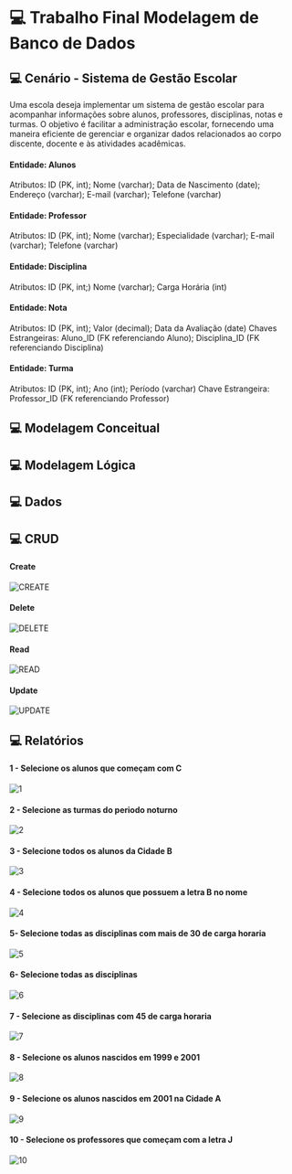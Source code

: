 # 💻 Trabalho Final Modelagem de Banco de Dados

## 💻 Cenário - Sistema de Gestão Escolar

Uma escola deseja implementar um sistema de gestão escolar para acompanhar informações sobre alunos, professores, disciplinas, notas e turmas. O objetivo é facilitar a administração escolar, fornecendo uma maneira eficiente de gerenciar e organizar dados relacionados ao corpo discente, docente e às atividades acadêmicas. 

#### Entidade: Alunos

Atributos:
ID (PK, int); Nome (varchar); Data de Nascimento (date); Endereço (varchar); E-mail (varchar); Telefone (varchar)

#### Entidade: Professor

Atributos:
ID (PK, int); Nome (varchar); Especialidade (varchar); E-mail (varchar); Telefone (varchar)

#### Entidade: Disciplina

Atributos:
ID (PK, int;) Nome (varchar); Carga Horária (int)

#### Entidade: Nota

Atributos:
ID (PK, int); Valor (decimal); Data da Avaliação (date)
Chaves Estrangeiras:
Aluno_ID (FK referenciando Aluno); Disciplina_ID (FK referenciando Disciplina)

#### Entidade: Turma

Atributos:
ID (PK, int); Ano (int); Período (varchar)
Chave Estrangeira:
Professor_ID (FK referenciando Professor)

## 💻 Modelagem Conceitual



## 💻 Modelagem Lógica



## 💻 Dados



## 💻 CRUD
#### Create
![CREATE](https://github.com/nathanbizinoto/Modelagem-de-Banco-de-Dados/assets/132208052/f8a72be7-5816-403f-b6ba-1f325ad3f626)
#### Delete
![DELETE](https://github.com/nathanbizinoto/Modelagem-de-Banco-de-Dados/assets/132208052/bc75f581-d3da-496f-bcff-62050302fca5)
#### Read
![READ](https://github.com/nathanbizinoto/Modelagem-de-Banco-de-Dados/assets/132208052/c462804c-e237-4929-ae67-465702bd88af)
#### Update
![UPDATE](https://github.com/nathanbizinoto/Modelagem-de-Banco-de-Dados/assets/132208052/f195da3e-46c9-4239-8228-07588653c245)




## 💻 Relatórios

#### 1 - Selecione os alunos que começam com C
![1](https://github.com/nathanbizinoto/Modelagem-de-Banco-de-Dados/assets/132208052/1346ab8f-5d58-4b78-8e41-a1cbf42b47ff)

#### 2 - Selecione as turmas do periodo noturno
![2](https://github.com/nathanbizinoto/Modelagem-de-Banco-de-Dados/assets/132208052/a750aa9b-f0de-4beb-aa9c-cf6727a2f610)

#### 3 - Selecione todos os alunos da Cidade B
![3](https://github.com/nathanbizinoto/Modelagem-de-Banco-de-Dados/assets/132208052/601fb63b-f559-4344-93e2-49a254d4bcec)

#### 4 - Selecione todos os alunos que possuem a letra B no nome
![4](https://github.com/nathanbizinoto/Modelagem-de-Banco-de-Dados/assets/132208052/84464b06-2dd6-4ae6-8a18-56d3d91c698f)

#### 5- Selecione todas as disciplinas com mais de 30 de carga horaria
![5](https://github.com/nathanbizinoto/Modelagem-de-Banco-de-Dados/assets/132208052/80a04bcb-f13f-407e-a1cf-8e340ca6dac9)

#### 6- Selecione todas as disciplinas
![6](https://github.com/nathanbizinoto/Modelagem-de-Banco-de-Dados/assets/132208052/24826541-8a1d-43bd-b60c-b506ecd50b08)

#### 7 - Selecione as disciplinas com 45 de carga horaria
![7](https://github.com/nathanbizinoto/Modelagem-de-Banco-de-Dados/assets/132208052/e4284f1e-152d-44ad-b9fe-7593731710bb)

#### 8 - Selecione os alunos nascidos em 1999 e 2001
![8](https://github.com/nathanbizinoto/Modelagem-de-Banco-de-Dados/assets/132208052/250991ee-0401-4805-abd7-a4e847faeb42)

#### 9 - Selecione os alunos nascidos em 2001 na Cidade A
![9](https://github.com/nathanbizinoto/Modelagem-de-Banco-de-Dados/assets/132208052/4ec23468-7726-4388-8eb9-8e88821ac969)

#### 10 - Selecione os professores que começam com a letra J
![10](https://github.com/nathanbizinoto/Modelagem-de-Banco-de-Dados/assets/132208052/4505ab35-8ae0-4c7c-8d35-6b4bb0ad46ba)
























